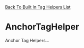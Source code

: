 ﻿[Back To Built In Tag Helpers List](/mvc/views/tag-helpers/builtin)




# AnchorTagHelper

Anchor Tag Helpers...
